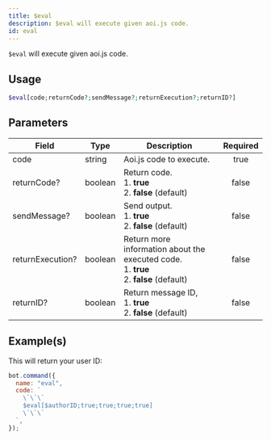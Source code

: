 ```yaml
---
title: $eval
description: $eval will execute given aoi.js code.
id: eval
---
```


`$eval` will execute given aoi.js code.

## Usage

```php
$eval[code;returnCode?;sendMessage?;returnExecution?;returnID?]
```

## Parameters

| Field            | Type    | Description                                                                                       | Required |
| ---------------- | ------- | ------------------------------------------------------------------------------------------------- | :------: |
| code             | string  | Aoi.js code to execute.                                                                           |   true   |
| returnCode?      | boolean | Return code. <br /> 1. **true** <br /> 2. **false** (default)                                     |  false   |
| sendMessage?     | boolean | Send output. <br /> 1. **true** <br /> 2. **false** (default)                                     |  false   |
| returnExecution? | boolean | Return more information about the executed code. <br /> 1. **true** <br /> 2. **false** (default) |  false   |
| returnID?        | boolean | Return message ID, <br /> 1. **true** <br /> 2. **false** (default)                               |  false   |

## Example(s)

This will return your user ID:

```javascript
bot.command({
  name: "eval",
  code: `
    \`\`\`
    $eval[$authorID;true;true;true;true]
    \`\`\`
  `,
});
```
